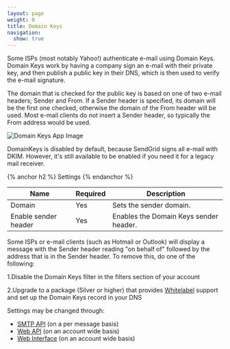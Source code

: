 ```yaml
---
layout: page
weight: 0
title: Domain Keys
navigation:
  show: true
---
```


Some ISPs (most notably Yahoo!) authenticate e-mail using Domain Keys. Domain Keys work by having a company sign an e-mail with their private key, and then publish a public key in their DNS, which is then used to verify the e-mail signature.

The domain that is checked for the public key is based on one of two e-mail headers; Sender and From. If a Sender header is specified, its domain will be the first one checked, otherwise the domain of the From header will be used. Most e-mail clients do not insert a Sender header, so typically the From address would be used.

![Domain Keys App Image]({{root_url}}/images/domain_keys.png "Domain Keys")

DomainKeys is disabled by default, because SendGrid signs all e-mail with DKIM. However, it's still available to be enabled if you need it for a legacy mail receiver.

{% anchor h2 %}
Settings 
{% endanchor %}

<table class="table table-bordered table-striped">
   <thead>
      <tr>
         <th>Name</th>
         <th>Required</th>
         <th>Description</th>
      </tr>
   </thead>
   <tbody>
      <tr>
         <td>Domain</td>
         <td>Yes</td>
         <td>Sets the sender domain.</td>
      </tr>
      <tr>
         <td>Enable sender header</td>
         <td>Yes</td>
         <td>Enables the Domain Keys sender header.</td>
      </tr>
   </tbody>
</table>

Some ISPs or e-mail clients (such as Hotmail or Outlook) will display a message with the Sender header reading "on behalf of" followed by the address that is in the Sender header. To remove this, do one of the following:

1.Disable the Domain Keys filter in the filters section of your account

2.Upgrade to a package (Silver or higher) that provides [Whitelabel](https://sendgrid.com/whitelabel/) support and set up the Domain Keys record in your DNS

Settings may be changed through:

-   [SMTP API]({{root_url}}/API_Reference/SMTP_API/apps.html#domainkeys) (on a per message basis)
-   [Web API]({{root_url}}/API_Reference/Web_API/filter_settings.html#-Domain-Keys) (on an account wide basis)
-   [Web Interface](https://sendgrid.com/app) (on an account wide basis)
